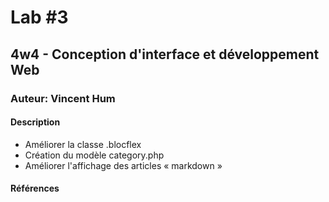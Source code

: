# Lab #3
## 4w4 - Conception d'interface et développement Web
### Auteur: Vincent Hum
#### Description
- Améliorer la classe .blocflex
- Création du modèle category.php
- Améliorer l'affichage des articles « markdown »

#### Références
